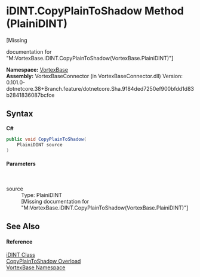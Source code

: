 # iDINT.CopyPlainToShadow Method (PlainiDINT)
 

\[Missing <summary> documentation for "M:VortexBase.iDINT.CopyPlainToShadow(VortexBase.PlainiDINT)"\]

**Namespace:**&nbsp;<a href="N_VortexBase.md">VortexBase</a><br />**Assembly:**&nbsp;VortexBaseConnector (in VortexBaseConnector.dll) Version: 0.101.0-dotnetcore.38+Branch.feature/dotnetcore.Sha.9184ded7250ef900bfdd1d83b2841836087bcfce

## Syntax

**C#**<br />
``` C#
public void CopyPlainToShadow(
	PlainiDINT source
)
```


#### Parameters
&nbsp;<dl><dt>source</dt><dd>Type: PlainiDINT<br />\[Missing <param name="source"/> documentation for "M:VortexBase.iDINT.CopyPlainToShadow(VortexBase.PlainiDINT)"\]</dd></dl>

## See Also


#### Reference
<a href="T_VortexBase_iDINT.md">iDINT Class</a><br /><a href="Overload_VortexBase_iDINT_CopyPlainToShadow.md">CopyPlainToShadow Overload</a><br /><a href="N_VortexBase.md">VortexBase Namespace</a><br />